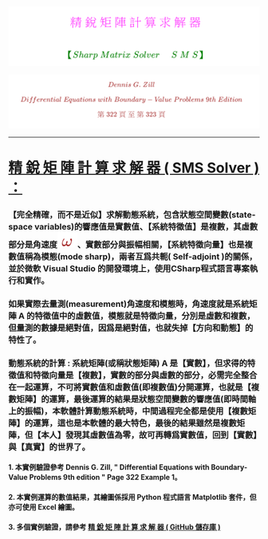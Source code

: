 <!--  github/myyeh2/myyeh3   -->

![](Images/09-22-01.png)  

<!--     
#
# \[{   \color{Fuchsia} 精\;銳\;矩\;陣\;計\;算\;求\;解\;器  }\]  
## \[{  \color{Green}  【Sharp \; Matrix \; Solver \quad \; S\; M\; S】 }\]
-->  


![](Images/11-02-01.png)  
<!--    
#### \[{  \color{Brown} Dennis \; G. \; Zill  }\]
#### \[{  \color{Brown} Differential\; Equations \; with \; Boundary-Value \; Problems \; 9th \; Edition  }\]   
#### \[{  \color{Brown} 第 \; 322 \; 頁 \; 至 \; 第 \; 323 \; 頁  }\]
# 
-->  

---  


# [精 銳 矩 陣 計 算 求 解 器 ( SMS Solver ) ：](https://github.com/myyeh2/Docs_2A/blob/main/README.md)  

### 【完全精確，而不是近似】求解動態系統，包含狀態空間變數(state-space variables)的響應值是實數值、【系統特徵值】是複數，其虛數部分是角速度![](Images/Omega.png)、實數部分與振幅相關，【系統特徵向量】也是複數值稱為模態(mode sharp)，兩者互爲共軛( Self-adjoint )的關係，並於微軟 Visual Studio 的開發環境上，使用CSharp程式語言專案執行和實作。    

### 如果實際去量測(measurement)角速度和模態時，角速度就是系統矩陣 A 的特徵值中的虛數值，模態就是特徵向量，分別是虛數和複數，但量測的數據是絕對值，因爲是絕對值，也就失掉【方向和動態】的特性了。

### 動態系統的計算 : 系統矩陣(或稱狀態矩陣) A 是【實數】，但求得的特徵值和特徵向量是【複數】，實數的部分與虛數的部分，必需完全整合在一起運算，不可將實數值和虛數值(即複數值)分開運算，也就是【複數矩陣】的運算，最後運算的結果是狀態空間變數的響應值(即時間軸上的振幅)，本軟體計算動態系統時，中間過程完全都是使用【複數矩陣】的運算，這也是本軟體的最大特色，最後的結果雖然是複數矩陣，但【本人】發現其虛數值為零，故可再轉爲實數值，回到【實數】與【真實】的世界了。  

<!--  myyeh2.github.com   --> 

#### 1. 本實例驗證參考 Dennis G. Zill, " Differential Equations with Boundary-Value Problems 9th edition "  Page 322 Example 1。  

#### 2. 本實例運算的數值結果，其繪圖係採用 Python 程式語言 Matplotlib 套件，但亦可使用 Excel 繪圖。  

#### 3. 多個實例驗證，請參考 [ 精 銳 矩 陣 計 算 求 解 器 ( GitHub 儲存庫 ) ](https://github.com/myyeh2/)  
